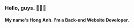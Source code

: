 ### Hello, guys. 👋👋👋
#### My name's Hong Anh. I'm a Back-end Website Developer. 

<!--
![This is my private profile](https://user-images.githubusercontent.com/68729578/89810428-3f663a00-db67-11ea-9367-fdcf0a0be769.png)
-->

<!--
**AnhnthIT/AnhnthIT** is a ✨ _special_ ✨ repository because its `README.md` (this file) appears on your GitHub profile.

Here are some ideas to get you started:

- 🔭 I’m currently working on FPT Software
- 🌱 I’m currently learning Java, MS SQL, JSP&Servlet, Front-end languages, Spring Framework,...
- 👯 I’m looking to collaborate on developing software
- 🤔 I’m looking for help with other technologies and languages
- 💬 Ask me about Back-end development
- 📫 How to reach me: anhnth2011@gmail.com
- 😄 Pronouns: Sher/Her/Miss
- ⚡ Fun fact: I can solve a problem in under a minute! 😄😄😄 
-->
